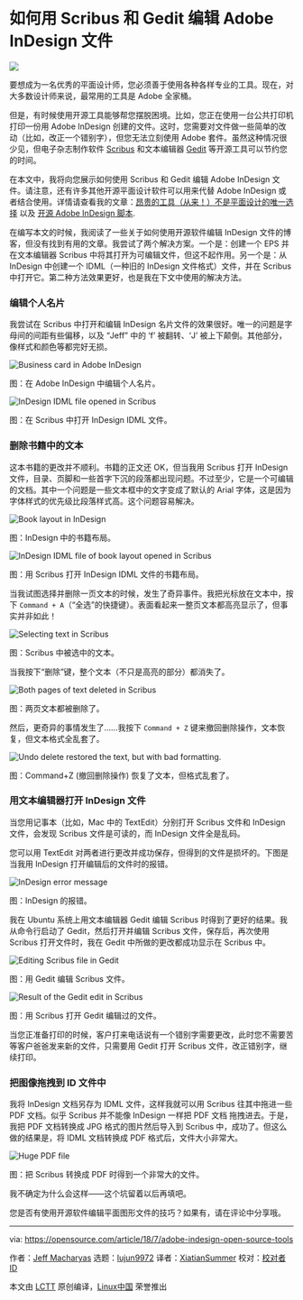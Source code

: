 # 如何用 Scribus 和 Gedit 编辑 Adobe InDesign 文件

![](https://opensource.com/sites/default/files/styles/image-full-size/public/lead-images/open-indesign-scribus-gedit-graphic.jpg?itok=OPJaGdA5)

要想成为一名优秀的平面设计师，您必须善于使用各种各样专业的工具。现在，对大多数设计师来说，最常用的工具是 Adobe 全家桶。

但是，有时候使用开源工具能够帮您摆脱困境。比如，您正在使用一台公共打印机打印一份用 Adobe InDesign 创建的文件。这时，您需要对文件做一些简单的改动（比如，改正一个错别字），但您无法立刻使用 Adobe 套件。虽然这种情况很少见，但电子杂志制作软件 [Scribus][1] 和文本编辑器 [Gedit][2] 等开源工具可以节约您的时间。

在本文中，我将向您展示如何使用 Scribus 和 Gedit 编辑 Adobe InDesign 文件。请注意，还有许多其他开源平面设计软件可以用来代替 Adobe InDesign 或者结合使用。详情请查看我的文章：[昂贵的工具（从来！）不是平面设计的唯一选择][3] 以及 [开源 Adobe InDesign 脚本][4].

在编写本文的时候，我阅读了一些关于如何使用开源软件编辑 InDesign 文件的博客，但没有找到有用的文章。我尝试了两个解决方案。一个是：创建一个 EPS 并在文本编辑器 Scribus 中将其打开为可编辑文件，但这不起作用。另一个是：从 InDesign 中创建一个 IDML（一种旧的 InDesign 文件格式）文件，并在 Scribus 中打开它。第二种方法效果更好，也是我在下文中使用的解决方法。

### 编辑个人名片

我尝试在 Scribus 中打开和编辑 InDesign 名片文件的效果很好。唯一的问题是字母间的间距有些偏移，以及 “Jeff” 中的 ‘f’ 被翻转、‘J’ 被上下颠倒。其他部分，像样式和颜色等都完好无损。

![Business card in Adobe InDesign][6]

图：在 Adobe InDesign 中编辑个人名片。

![InDesign IDML file opened in Scribus][8]

图：在 Scribus 中打开 InDesign IDML 文件。

### 删除书籍中的文本

这本书籍的更改并不顺利。书籍的正文还 OK，但当我用 Scribus 打开 InDesign 文件，目录、页脚和一些首字下沉的段落都出现问题。不过至少，它是一个可编辑的文档。其中一个问题是一些文本框中的文字变成了默认的 Arial 字体，这是因为字体样式的优先级比段落样式高。这个问题容易解决。

![Book layout in InDesign][10]

图：InDesign 中的书籍布局。

![InDesign IDML file of book layout opened in Scribus][12]

图：用 Scribus 打开 InDesign IDML 文件的书籍布局。

当我试图选择并删除一页文本的时候，发生了奇异事件。我把光标放在文本中，按下 ``Command + A``（“全选”的快捷键）。表面看起来一整页文本都高亮显示了，但事实并非如此！

![Selecting text in Scribus][14]

图：Scribus 中被选中的文本。

当我按下“删除”键，整个文本（不只是高亮的部分）都消失了。

![Both pages of text deleted in Scribus][16]

图：两页文本都被删除了。

然后，更奇异的事情发生了……我按下 ``Command + Z`` 键来撤回删除操作，文本恢复，但文本格式全乱套了。

![Undo delete restored the text, but with bad formatting.][18]

图：Command+Z (撤回删除操作) 恢复了文本，但格式乱套了。

### 用文本编辑器打开 InDesign 文件

当您用记事本（比如，Mac 中的 TextEdit）分别打开 Scribus 文件和 InDesign 文件，会发现 Scribus 文件是可读的，而 InDesign 文件全是乱码。

您可以用 TextEdit 对两者进行更改并成功保存，但得到的文件是损坏的。下图是当我用 InDesign 打开编辑后的文件时的报错。

![InDesign error message][20]

图：InDesign 的报错。

我在 Ubuntu 系统上用文本编辑器 Gedit 编辑 Scribus 时得到了更好的结果。我从命令行启动了 Gedit，然后打开并编辑 Scribus 文件，保存后，再次使用 Scribus 打开文件时，我在 Gedit 中所做的更改都成功显示在 Scribus 中。

![Editing Scribus file in Gedit][22]

图：用 Gedit 编辑 Scribus 文件。

![Result of the Gedit edit in Scribus][24]

图：用 Scribus 打开 Gedit 编辑过的文件。

当您正准备打印的时候，客户打来电话说有一个错别字需要更改，此时您不需要苦等客户爸爸发来新的文件，只需要用 Gedit 打开 Scribus 文件，改正错别字，继续打印。

### 把图像拖拽到 ID 文件中

我将 InDesign 文档另存为 IDML 文件，这样我就可以用 Scribus 往其中拖进一些 PDF 文档。似乎 Scribus 并不能像 InDesign 一样把 PDF 文档 拖拽进去。于是，我把 PDF 文档转换成 JPG 格式的图片然后导入到 Scribus 中，成功了。但这么做的结果是，将 IDML 文档转换成 PDF 格式后，文件大小非常大。

![Huge PDF file][26]

图：把 Scribus 转换成 PDF 时得到一个非常大的文件。

我不确定为什么会这样——这个坑留着以后再填吧。

您是否有使用开源软件编辑平面图形文件的技巧？如果有，请在评论中分享哦。

------

via: https://opensource.com/article/18/7/adobe-indesign-open-source-tools

作者：[Jeff Macharyas][a]
选题：[lujun9972](https://github.com/lujun9972)
译者：[XiatianSummer](https://github.com/XiatianSummer)
校对：[校对者ID](https://github.com/校对者ID)

本文由 [LCTT](https://github.com/LCTT/TranslateProject) 原创编译，[Linux中国](https://linux.cn/) 荣誉推出

[a]: https://opensource.com/users/rikki-endsley
[1]: https://www.scribus.net/
[2]: https://wiki.gnome.org/Apps/Gedit
[3]: https://opensource.com/life/16/8/open-source-alternatives-graphic-design
[4]: https://opensource.com/article/17/3/scripts-adobe-indesign
[5]: /file/402516
[6]: https://opensource.com/sites/default/files/uploads/1-business_card_designed_in_adobe_indesign_cc.png	"Business card in Adobe InDesign"
[7]: /file/402521
[8]: https://opensource.com/sites/default/files/uploads/2-indesign_.idml_file_opened_in_scribus.png	"InDesign IDML file opened in Scribus"
[9]: /file/402531
[10]: https://opensource.com/sites/default/files/uploads/3-book_layout_in_indesign.png	"Book layout in InDesign"
[11]: /file/402536
[12]: https://opensource.com/sites/default/files/uploads/4-indesign_.idml_file_of_book_opened_in_scribus.png	"InDesign IDML file of book layout opened in Scribus"
[13]: /file/402541
[14]: https://opensource.com/sites/default/files/uploads/5-command-a_in_the_scribus_file.png	"Selecting text in Scribus"
[15]: /file/402546
[16]: https://opensource.com/sites/default/files/uploads/6-deleted_text_in_scribus.png	"Both pages of text deleted in Scribus"
[17]: /file/402551
[18]: https://opensource.com/sites/default/files/uploads/7-command-z_in_scribus.png	"Undo delete restored the text, but with bad formatting."
[19]: /file/402556
[20]: https://opensource.com/sites/default/files/uploads/8-indesign_error_message.png	"InDesign error message"
[21]: /file/402561
[22]: https://opensource.com/sites/default/files/uploads/9-scribus_edited_in_gedit_on_linux.png	"Editing Scribus file in Gedit"
[23]: /file/402566
[24]: https://opensource.com/sites/default/files/uploads/10-scribus_opens_after_gedit_changes.png	"Result of the Gedit edit in Scribus"
[25]: /file/402571
[26]: https://opensource.com/sites/default/files/uploads/11-large_pdf_size.png	"Huge PDF file"

